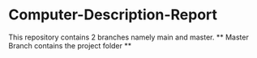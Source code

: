 # Computer-Description-Report

This repository contains 2 branches namely main and master.
** Master Branch contains the project folder **

